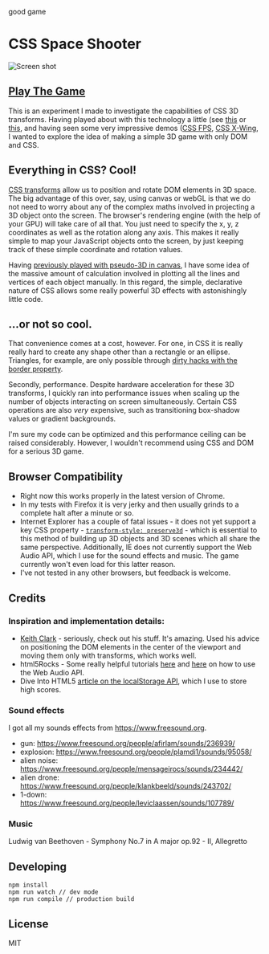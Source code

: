 good game
# CSS Space Shooter

![Screen shot](https://raw.githubusercontent.com/michaelbromley/css-space-shooter/master/assets/images/screenshot-02.jpg "Screen shot")

## [Play The Game](https://www.michaelbromley.co.uk/experiments/css-space-shooter/)

This is an experiment I made to investigate the capabilities of CSS 3D transforms.
Having played about with this technology a little (see [this](https://www.michaelbromley.co.uk/experiments/css-3d-butterfly/) or [this](http://www.michaelbromley.co.uk/horizonal/demo/),
and having seen some very impressive demos ([CSS FPS](http://www.keithclark.co.uk/labs/css-fps/), [CSS X-Wing](http://codepen.io/juliangarnier/details/hzDAF),
I wanted to explore the idea of making a simple 3D game with only DOM and CSS.

## Everything in CSS? Cool!

[CSS transforms](https://developer.mozilla.org/en-US/docs/Web/Guide/CSS/Using_CSS_transforms) allow us to position and rotate DOM elements in 3D space. The big advantage of this over, say, using canvas or webGL is that we do not need to
worry about any of the complex maths involved in projecting a 3D object onto the screen. The browser's rendering engine (with the help of your GPU) will take care of all
that. You just need to specify the x, y, z coordinates as well as the rotation along any axis. This makes it really simple to map your JavaScript objects onto the
screen, by just keeping track of these simple coordinate and rotation values.

Having [previously played with pseudo-3D in canvas](https://www.michaelbromley.co.uk/experiments/soundcloud-vis/#muse/undisclosed-desires), I have some idea
of the massive amount of calculation involved in plotting all the lines and vertices of each
object manually. In this regard, the simple, declarative nature of CSS allows some really powerful 3D effects with astonishingly little code.

## ...or not so cool.

That convenience comes at a cost, however. For one, in CSS it is really really hard to create any shape other than a rectangle or an ellipse. Triangles, for example, are
only possible through [dirty hacks with the border property](http://davidwalsh.name/css-triangles).

Secondly, performance. Despite hardware acceleration for these 3D transforms, I quickly ran into performance issues when scaling up the number of objects
 interacting on screen simultaneously. Certain CSS operations are also *very* expensive, such as transitioning box-shadow values or gradient backgrounds.

I'm sure my code can be optimized and this performance ceiling can be raised considerably. However, I wouldn't recommend using CSS and DOM for a serious 3D game.

## Browser Compatibility

* Right now this works properly in the latest version of Chrome.
* In my tests with Firefox it is very jerky and then usually grinds to a complete halt after a minute or so.
* Internet Explorer has a couple of fatal issues - it does not yet support a key CSS property - [`transform-style: preserve3d`](https://developer.mozilla.org/en-US/docs/Web/CSS/transform-style#Browser_compatibility) -
which is essential to this method of building up 3D objects and 3D scenes which all share the same perspective. Additionally, IE does not currently support the
Web Audio API, which I use for the sound effects and music. The game currently won't even load for this latter reason.
* I've not tested in any other browsers, but feedback is welcome.

## Credits

### Inspiration and implementation details:

* [Keith Clark](http://www.keithclark.co.uk/) - seriously, check out his stuff. It's amazing. Used his advice on positioning the DOM elements in the center of the viewport and moving them only
with transforms, which works well.
* html5Rocks - Some really helpful tutorials [here](http://www.html5rocks.com/en/tutorials/webaudio/games/) and [here](http://www.html5rocks.com/en/tutorials/webaudio/intro/)
 on how to use the Web Audio API.
* Dive Into HTML5 [article on the localStorage API](http://diveintohtml5.info/storage.html), which I use to store high scores.

### Sound effects

I got all my sounds effects from https://www.freesound.org.

* gun: https://www.freesound.org/people/afirlam/sounds/236939/
* explosion: https://www.freesound.org/people/plamdi1/sounds/95058/
* alien noise: https://www.freesound.org/people/mensageirocs/sounds/234442/
* alien drone: https://www.freesound.org/people/klankbeeld/sounds/243702/
* 1-down: https://www.freesound.org/people/leviclaassen/sounds/107789/

### Music

Ludwig van Beethoven - Symphony No.7 in A major op.92 - II, Allegretto


## Developing

```
npm install
npm run watch // dev mode 
npm run compile // production build
```

## License

MIT
